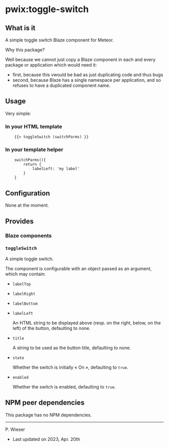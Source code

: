 # pwix:toggle-switch

## What is it

A simple toggle switch Blaze component for Meteor.

Why this package?

Well because we cannot just copy a Blaze component in each and every package or application which would need it:
- first, because this vwould be bad as just duplicating code and thus bugs
- second, because Blaze has a single namespace per application, and so refuses to have a duplicated component name.

## Usage

Very simple:

### In your HTML template

```
    {{> toggleSwitch (switchParms) }}
```

### In your template helper

```
    switchParms(){
        return {
            labelLeft: 'my label'
        }
    }
```

## Configuration

None at the moment.

## Provides

### Blaze components

### `toggleSwitch`

A simple toggle switch.

The component is configurable with an object passed as an argument, which may contain:

- `labelTop`
- `labelRight`
- `labelBottom`
- `labelLeft`

    An HTML string to be displayed above (resp. on the right, below, on the left) of the button, defaulting to none.

- `title`

    A string to be used as the button title, defaulting to none.

- `state`

    Whether the switch is initially « On », defaulting to `true`.

- `enabled`

    Whether the switch is enabled, defaulting to `true`.

## NPM peer dependencies

This package has no NPM dependencies.

---
P. Wieser
- Last updated on 2023, Apr. 20th
